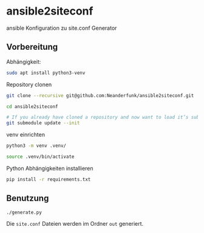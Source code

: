 # ansible2siteconf
ansible Konfiguration zu site.conf Generator


## Vorbereitung

Abhängigkeit:

```bash
sudo apt install python3-venv
```

Repository clonen

```bash
git clone --recursive git@github.com:Neanderfunk/ansible2siteconf.git

cd ansible2siteconf

# If you already have cloned a repository and now want to load it’s submodules you have to use submodule update.
git submodule update --init
```


venv einrichten

```bash
python3 -m venv .venv/

source .venv/bin/activate

```

Python Abhängigkeiten installieren

```bash
pip install -r requirements.txt
```


## Benutzung

```bash
./generate.py
```

Die `site.conf` Dateien werden im Ordner `out` generiert.

